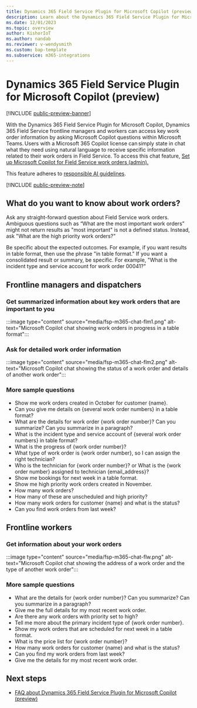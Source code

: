 ```yaml
---
title: Dynamics 365 Field Service Plugin for Microsoft Copilot (preview)
description: Learn about the Dynamics 365 Field Service Plugin for Microsoft Copilot including the types of questions you can ask.
ms.date: 12/01/2023
ms.topic: overview
author: KishorIoT
ms.author: nandab
ms.reviewer: v-wendysmith
ms.custom: bap-template
ms.subservice: m365-integrations
---
```


# Dynamics 365 Field Service Plugin for Microsoft Copilot (preview)

[!INCLUDE [public-preview-banner](../includes/public-preview-banner.md)]

With the Dynamics 365 Field Service Plugin for Microsoft Copilot, Dynamics 365 Field Service frontline managers and workers can access key work order information by asking Microsoft Copilot questions within Microsoft Teams. Users with a Microsoft 365 Copilot license can simply state in chat what they need using natural language to receive specific information related to their work orders in Field Service. To access this chat feature, [Set up Microsoft Copilot for Field Service work orders (admin).](flw-copilot-setup.md)

This feature adheres to [responsible AI guidelines](faqs-m365-chat.md).

[!INCLUDE [public-preview-note](../includes/public-preview-note.md)]

## What do you want to know about work orders?

Ask any straight-forward question about Field Service work orders. Ambiguous questions such as “What are the most important work orders” might not return results as "most important" is not a defined status. Instead, ask "What are the high priority work orders?"

Be specific about the expected outcomes. For example, if you want results in table format, then use the phrase "in table format." If you want a consolidated result or summary, be specific. For example, "What is the incident type and service account for work order 00041?"

## Frontline managers and dispatchers

### Get summarized information about key work orders that are important to you

   :::image type="content" source="media/fsp-m365-chat-flm1.png" alt-text="Microsoft Copilot chat showing work orders in progress in a table format":::

### Ask for detailed work order information

   :::image type="content" source="media/fsp-m365-chat-flm2.png" alt-text="Microsoft Copilot chat showing the status of a work order and details of another work order":::

### More sample questions

- Show me work orders created in October for customer {name}.
- Can you give me details on {several work order numbers} in a table format?
- What are the details for work order {work order number}? Can you summarize? Can you summarize in a paragraph?
- What is the incident type and service account of {several work order numbers} in table format?
- What is the progress of {work order number}?
- What type of work order is {work order number}, so I can assign the right technician?
- Who is the technician for {work order number}? or What is the {work order number} assigned to technician {email_address}?
- Show me bookings for next week in a table format.
- Show me high priority work orders created in November.
- How many work orders?
- How many of these are unscheduled and high priority?
- How many work orders for customer {name} and what is the status?
- Can you find work orders from last week?

## Frontline workers

### Get information about your work orders

   :::image type="content" source="media/fsp-m365-chat-flw.png" alt-text="Microsoft Copilot chat showing the address of a work order and the type of another work order":::

### More sample questions

- What are the details for {work order number}? Can you summarize? Can you summarize in a paragraph?
- Give me the full details for my most recent work order.
- Are there any work orders with priority set to high?
- Tell me more about the primary incident type of {work order number}.
- Show my work orders that are scheduled for next week in a table format.
- What is the price list for {work order number}?
- How many work orders for customer {name} and what is the status?
- Can you find my work orders from last week?
- Give me the details for my most recent work order.

## Next steps

- [FAQ about Dynamics 365 Field Service Plugin for Microsoft Copilot (preview)](faqs-m365-chat.md)